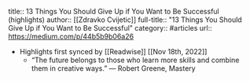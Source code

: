 title:: 13 Things You Should Give Up if You Want to Be Successful (highlights)
author:: [[Zdravko Cvijetic]]
full-title:: "13 Things You Should Give Up if You Want to Be Successful"
category:: #articles
url:: https://medium.com/p/44b5b9b06a26

- Highlights first synced by [[Readwise]] [[Nov 18th, 2022]]
	- “The future belongs to those who learn more skills and combine them in creative ways.” ― Robert Greene, Mastery